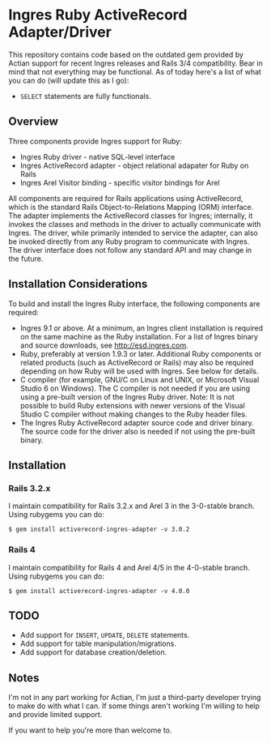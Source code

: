 # Ingres Ruby ActiveRecord Adapter/Driver

This repository contains code based on the outdated gem provided by Actian support
for recent Ingres releases and Rails 3/4 compatibility. Bear in mind that not everything
may be functional. As of today here's a list of what you can do (will update this as I go):

* `SELECT` statements are fully functionals.

## Overview

Three components provide Ingres support for Ruby:

* Ingres Ruby driver - native SQL-level interface
* Ingres ActiveRecord adapter - object relational adapater for Ruby on Rails
* Ingres Arel Visitor binding - specific visitor bindings for Arel

All components are required for Rails applications using ActiveRecord,
which is the standard Rails Object-to-Relations Mapping (ORM) interface. The
adapter implements the ActiveRecord classes for Ingres; internally, it invokes the
classes and methods in the driver to actually communicate with Ingres.
The driver, while primarily intended to service the adapter, can also be
invoked directly from any Ruby program to communicate with Ingres. The driver
interface does not follow any standard API and may change in the future.

## Installation Considerations

To build and install the Ingres Ruby interface, the following components are
required:

* Ingres 9.1 or above. At a minimum, an Ingres client installation is required
  on the same machine as the Ruby installation. For a list of Ingres binary and
  source downloads, see http://esd.ingres.com.
* Ruby, preferably at version 1.9.3 or later. Additional Ruby components or
  related products (such as ActiveRecord or Rails) may also be required
  depending on how Ruby will be used with Ingres. See below for details.
* C compiler (for example, GNU/C on Linux and UNIX, or Microsoft Visual Studio
  6 on Windows). The C compiler is not needed if you are using using a pre-built 
  version of the Ingres Ruby driver.
  Note: It is not possible to build Ruby extensions with newer versions of the
  Visual Studio C compiler without making changes to the Ruby header files.
* The Ingres Ruby ActiveRecord adapter source code and driver binary. The source 
  code for the driver also is needed if not using the pre-built binary.

## Installation

### Rails 3.2.x

I maintain compatibility for Rails 3.2.x and Arel 3 in the 3-0-stable branch. Using rubygems you can do:

    $ gem install activerecord-ingres-adapter -v 3.0.2

### Rails 4

I maintain compatibility for Rails 4 and Arel 4/5 in the 4-0-stable branch. Using rubygems you can do:

    $ gem install activerecord-ingres-adapter -v 4.0.0

## TODO

* Add support for `INSERT`, `UPDATE`, `DELETE` statements.
* Add support for table manipulation/migrations.
* Add support for database creation/deletion.

## Notes

I'm not in any part working for Actian, I'm just a third-party developer trying to make do
with what I can. If some things aren't working I'm willing to help and provide limited support.

If you want to help you're more than welcome to.
